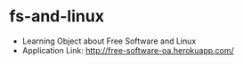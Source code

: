 # fs-and-linux
- Learning Object about Free Software and Linux
- Application Link: http://free-software-oa.herokuapp.com/
